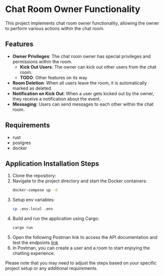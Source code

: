 # Chat Room Owner Functionality

This project implements chat room owner functionality, allowing the owner to perform various actions within the chat room.

## Features

- **Owner Privileges**: The chat room owner has special privileges and permissions within the room.
    - **Kick Out Users**: The owner can kick out other users from the chat room.
    - **TODO**: Other features on its way
- **Room Deletion**: When all users leave the room, it is automatically marked as deleted.
- **Notification on Kick Out**: When a user gets kicked out by the owner, they receive a notification about the event.
- **Messaging**: Users can send messages to each other within the chat room.

## Requirements

- rust
- postgres
- docker

## Application Installation Steps

1. Clone the repository:
2. Navigate to the project directory and start the Docker containers:
    ```bash
    docker-compose up -d
    ```
3. Setup env variables:
    ```bash
    cp .env.local .env
    ```
4. Build and run the application using Cargo:
    ```bash
    cargo run
    ```
5. Open the following Postman link to access the API documentation and test the endpoints [link](https://app.getpostman.com/join-team?invite_code=bfa2daa5a7cbadad1f29c50e8252ed1a&target_code=43cf5096b948cf03c2f1e73e40cd22c8)
6. In Postman, you can create a user and a room to start enjoying the chatting experience.

Please note that you may need to adjust the steps based on your specific project setup or any additional requirements.